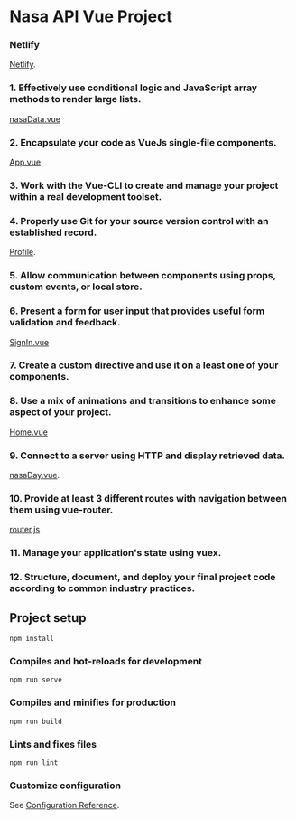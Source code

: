 # Nasa API Vue Project

### Netlify
[Netlify](https://romantic-hopper-6a4799.netlify.com/).

### 1. Effectively use conditional logic and JavaScript array methods to render large lists.
[nasaData.vue](https://github.com/Maurina/vue-final-project/blob/master/src/components/nasaData.vue)

### 2. Encapsulate your code as VueJs single-file components.
[App.vue](https://github.com/Maurina/vue-final-project/blob/master/src/app.vue)

### 3. Work with the Vue-CLI to create and manage your project within a real development toolset.

### 4. Properly use Git for your source version control with an established record.
[Profile](https://github.com/Maurina).

### 5. Allow communication between components using props, custom events, or local store.

### 6. Present a form for user input that provides useful form validation and feedback.
[SignIn.vue](https://github.com/Maurina/vue-final-project/blob/master/src/views/signin.vue)

### 7. Create a custom directive and use it on a least one of your components.

### 8. Use a mix of animations and transitions to enhance some aspect of your project.
[Home.vue](https://github.com/Mauirna/vue-final-project/blob/master/src/views/home.vue)
### 9. Connect to a server using HTTP and display retrieved data.
[nasaDay.vue](https://github.com/Maurina/vue-final-project/blob/master/src/components/nasaDay.vue).


### 10. Provide at least 3 different routes with navigation between them using vue-router.
[router.js](https://github.com/Maurina/vue-final-project/blob/master/src/router.js)

### 11. Manage your application's state using vuex.

### 12. Structure, document, and deploy your final project code according to common industry practices.


## Project setup
```
npm install
```

### Compiles and hot-reloads for development
```
npm run serve
```

### Compiles and minifies for production
```
npm run build
```

### Lints and fixes files
```
npm run lint
```

### Customize configuration
See [Configuration Reference](https://cli.vuejs.org/config/).
